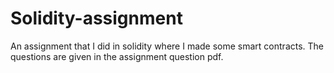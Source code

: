 # Solidity-assignment

An assignment that I did in solidity where I made some smart contracts. The questions are given in the assignment question pdf.
